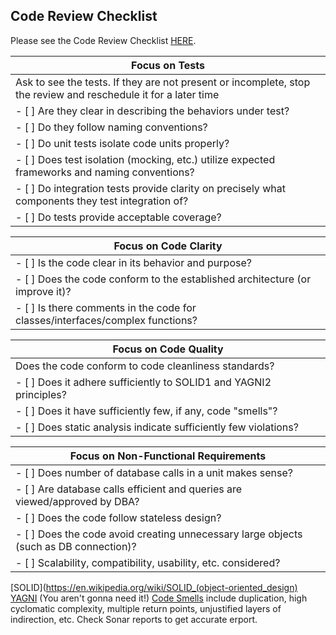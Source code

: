 ## Code Review Checklist

Please see the Code Review Checklist [HERE](https://liaison-intl.atlassian.net/wiki/display/TDD/Code+Review+Checklist).

| Focus on Tests |
| --- |
| Ask to see the tests. If they are not present or incomplete, stop the review and reschedule it for a later time |
| - [ ] Are they clear in describing the behaviors under test? |
| - [ ] Do they follow naming conventions? |
| - [ ] Do unit tests isolate code units properly? |
| - [ ] Does test isolation (mocking, etc.) utilize expected frameworks and naming conventions?	|
| - [ ] Do integration tests provide clarity on precisely what components they test integration of?	|
| - [ ] Do tests provide acceptable coverage? |

| Focus on Code Clarity |
| --- |
| - [ ] Is the code clear in its behavior and purpose? |
| - [ ] Does the code conform to the established architecture (or improve it)? |
| - [ ] Is there comments in the code for classes/interfaces/complex functions? |

| Focus on Code Quality |
| --- |
| Does the code conform to code cleanliness standards? |
| - [ ] Does it adhere sufficiently to SOLID1 and YAGNI2 principles? |
| - [ ] Does it have sufficiently few, if any, code "smells"? |
| - [ ] Does static analysis indicate sufficiently few violations? |

| Focus on Non-Functional Requirements |
| --- |
| - [ ] Does number of database calls in a unit makes sense? |
| - [ ] Are database calls efficient and queries are viewed/approved by DBA? |
| - [ ] Does the code follow stateless design? |
| - [ ] Does the code avoid creating unnecessary large objects (such as DB connection)? |
| - [ ] Scalability, compatibility, usability, etc. considered? |

[SOLID](https://en.wikipedia.org/wiki/SOLID_(object-oriented_design)
[YAGNI](https://en.wikipedia.org/wiki/You_aren%27t_gonna_need_it) (You aren't gonna need it!)
[Code Smells](https://en.wikipedia.org/wiki/Code_smell) include duplication, high cyclomatic complexity, multiple return points, unjustified layers of indirection, etc.
Check Sonar reports to get accurate erport. 